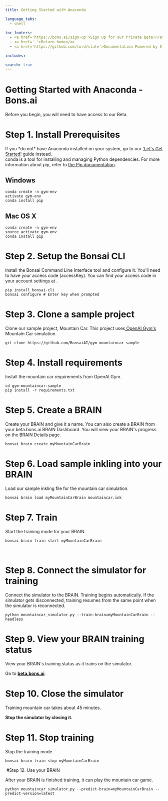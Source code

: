 ```yaml
---
title: Getting Started with Anaconda

language_tabs:
  - shell

toc_footers:
  - <a href='https://bons.ai/sign-up'>Sign Up for our Private Beta!</a>
  - <a href='.'>Return home</a>
  - <a href='https://github.com/lord/slate'>Documentation Powered by Slate</a>

includes:

search: true
---
```


# Getting Started with Anaconda - Bons.ai

<aside class="success">Before you begin, you will need to have access to our Beta.</aside>

# Step 1. Install Prerequisites

<aside class="warning">If you *do not* have Anaconda installed on your system, go to our <a href=http://docs.bons.ai/getting-started/lets-get-started>'Let's Get Started</a>! guide instead.</aside>

<aside class="notice"> conda is a tool for installing and managing Python dependencies. For more information about pip, refer to <a href='https://pip.pypa.io/en/stable/'>the Pip documentation</a>.</aside>

## Windows

```
conda create -n gym-env
activate gym-env
conda install pip
```

## Mac OS X  

```
conda create -n gym-env
source activate gym-env
conda install pip
```

# Step 2. Setup the Bonsai CLI

Install the Bonsai Command Line Interface tool and configure it. You'll need to have your access code (accessKey). You can find your access code in your account settings at .

```
pip install bonsai-cli
bonsai configure # Enter key when prompted
```

# Step 3. Clone a sample project

Clone our sample project, Mountain Car. This project uses[ OpenAI Gym's][3] Mountain Car simulation.

```
git clone https://github.com/BonsaiAI/gym-mountaincar-sample
```

# Step 4. Install requirements

Install the mountain car requirements from OpenAI Gym.

```
cd gym-mountaincar-sample
pip install -r requirements.txt
```

# Step 5. Create a BRAIN

Create your BRAIN and give it a name. You can also create a BRAIN from your beta.bons.ai BRAIN Dashboard. You will view your BRAIN's progress on the BRAIN Details page.

```
bonsai brain create myMountainCarBrain
```

# Step 6. Load sample inkling into your BRAIN

Load our sample inkling file for the mountain car simulation.

```
bonsai brain load myMountainCarBrain mountaincar.ink
```

# Step 7. Train

Start the training mode for your BRAIN.

```
bonsai brain train start myMountainCarBrain
```
‍

# Step 8. Connect the simulator for training

Connect the simulator to the BRAIN. Training begins automatically. If the simulator gets disconnected, training resumes from the same point when the simulator is reconnected.

```
python mountaincar_simulator.py --train-brain=myMountainCarBrain --headless
```

# Step 9. View your BRAIN training status

View your BRAIN's training status as it trains on the simulator.

 Go to [**beta.bons.ai**][4].

# Step 10. Close the simulator

Training mountain car takes about 45 minutes.

**Stop the simulator by closing it.**

# Step 11. Stop training

Stop the training mode.

```
bonsai brain train stop myMountainCarBrain
```
‍
#Step 12. Use your BRAIN

After your BRAIN is finished training, it can play the mountain car game.

```
python mountaincar_simulator.py --predict-brain=myMountainCarBrain --predict-version=latest
```

[1]: https://bons.ai
[2]: http://docs.bons.ai/getting-started/lets-get-started
[3]: https://gym.openai.com/envs/MountainCar-v0
[4]: https://beta.bons.ai
